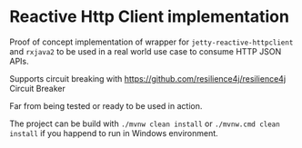 # Reactive Http Client implementation

Proof of concept implementation of wrapper for ```jetty-reactive-httpclient``` and ```rxjava2``` to be used in a real world use case to consume HTTP JSON APIs.

Supports circuit breaking with https://github.com/resilience4j/resilience4j Circuit Breaker

Far from being tested or ready to be used in action.

The project can be build with ```./mvnw clean install``` or ```./mvnw.cmd clean install``` if you happend to run in Windows environment.